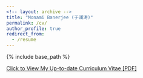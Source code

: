 ```yaml
---
<!-- layout: archive -->
title: "Monami Banerjee (于澜涛)"
permalink: /cv/
author_profile: true
redirect_from:
  - /resume
---
```


{% include base_path %}

[Click to View My Up-to-date Curriculum Vitae [PDF]](http://lopa07.github.io/files/Monami_resume.pdf)

<!-- <embed src="http://lopa07.github.io/files/Monami_resume.pdf" width="650" height="1800" type='application/pdf'> -->
